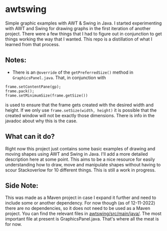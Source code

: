# awtswing
Simple graphic examples with AWT & Swing in Java. I started experimenting with AWT and Swing for drawing graphs in the first iteration of another project. There were a few things that I had to figure out in conjunction to get things working the way that I wanted. This repo is a distillation of what I learned from that process.

## Notes:

- There is an `@override` of the `getPreferredSize()` method in `GraphicsPanel.java`.
That, in conjunction with 
```
frame.setContentPane(gp); 
frame.pack();
frame.setMinimumSize(frame.getSize())
```
is used to ensure that the frame gets created with the desired width and height. If we only use `frame.setSize(width, height)` it is possible that the created window will not be exactly those dimensions. There is info in the javadoc about why this is the case.


## What can it do?

Right now this project just contains some basic examples of drawing and moving shapes using AWT and Swing in Java. I'll add a more detailed description here at some point. This aims to be a nice resource for easily understanding how to draw, move and manipulate shapes without having to scour Stackoverlow for 10 different things. This is still a work in progress.

## Side Note:

This was made as a Maven project in case I expand it further and need to include some or another dependency. For now though (as of 12-11-2022) there are no dependencies, so it does not need to be used as a Maven project. You can find the relevant files in [awtswing/src/main/java/](https://github.com/gregdott/awtswing/tree/main/awtswing/src/main/java/com/awtswing). The most important file at present is GraphicsPanel.java. That's where all the meat is for now.
